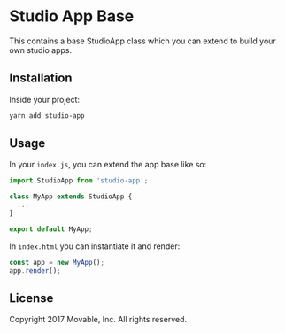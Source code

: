 # Studio App Base

This contains a base StudioApp class which you can extend to build your own studio apps.

## Installation

Inside your project:

```sh
yarn add studio-app
```

## Usage

In your `index.js`, you can extend the app base like so:

```javascript
import StudioApp from 'studio-app';

class MyApp extends StudioApp {
  ...
}

export default MyApp;
```

In `index.html` you can instantiate it and render:

```javascript
const app = new MyApp();
app.render();
```

## License

Copyright 2017 Movable, Inc. All rights reserved.
